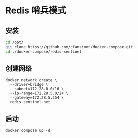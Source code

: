 # Redis 哨兵模式

## 安装
```bash
cd /opt/
git clone https://github.com/cfansimon/docker-compose.git
cd ./docker-compose/redis-sentinel
```

## 创建网络

```
docker network create \
  --driver=bridge \
  --subnet=172.28.0.0/16 \
  --ip-range=172.28.5.0/24 \
  --gateway=172.28.5.254 \
  redis-sentinel-net
```

## 启动
```
docker compose up -d
```
